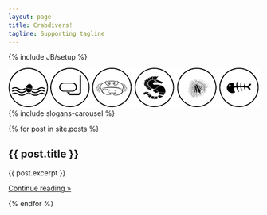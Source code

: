 ```yaml
---
layout: page
title: Crabdivers!
tagline: Supporting tagline
---
```

{% include JB/setup %}

<img src="/images/logo/logo_site_inv.png"/>
{% include slogans-carousel %}



{% for post in site.posts %}
<h2> {{ post.title }} </h2>
<p> {{ post.excerpt }} </p>
<p><a class="btn btn-default" href="{{ post.url }}" role="button">Continue reading &raquo;</a></p>
{% endfor %}
